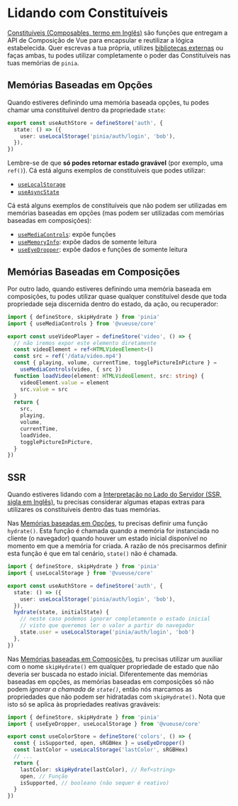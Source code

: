 # Lidando com Constituíveis

[Constituíveis (Composables, termo em Inglês)](https://vuejs.org/guide/reusability/composables.html#composables) são funções que entregam a API de Composição de Vue para encapsular e reutilizar a lógica estabelecida. Quer escrevas a tua própria, utilizes [bibliotecas externas](https://vueuse.org/) ou faças ambas, tu podes utilizar completamente o poder das Constituíveis nas tuas memórias de `pinia`.

## Memórias Baseadas em Opções

Quando estiveres definindo uma memória baseada opções, tu podes chamar uma constituível dentro da propriedade `state`:

```ts
export const useAuthStore = defineStore('auth', {
  state: () => ({
    user: useLocalStorage('pinia/auth/login', 'bob'),
  }),
})
```

Lembre-se de que **só podes retornar estado gravável** (por exemplo, uma `ref()`). Cá está alguns exemplos de constituíveis que podes utilizar:

- [`useLocalStorage`](https://vueuse.org/core/useLocalStorage/)
- [`useAsyncState`](https://vueuse.org/core/useAsyncState/)

Cá está alguns exemplos de constituíveis que não podem ser utilizadas em memórias baseadas em opções (mas podem ser utilizadas com memórias baseadas em composições):

- [`useMediaControls`](https://vueuse.org/core/useMediaControls/): expõe funções
- [`useMemoryInfo`](https://vueuse.org/core/useMemory/): expõe dados de somente leitura
- [`useEyeDropper`](https://vueuse.org/core/useEyeDropper/): expõe dados e funções de somente leitura

## Memórias Baseadas em Composições

Por outro lado, quando estiveres definindo uma memória baseada em composições, tu podes utilizar quase qualquer constituível desde que toda propriedade seja discernida dentro do estado, da ação, ou recuperador:

```ts
import { defineStore, skipHydrate } from 'pinia'
import { useMediaControls } from '@vueuse/core'

export const useVideoPlayer = defineStore('video', () => {
  // não iremos expor este elemento diretamente
  const videoElement = ref<HTMLVideoElement>()
  const src = ref('/data/video.mp4')
  const { playing, volume, currentTime, togglePictureInPicture } =
    useMediaControls(video, { src })
  function loadVideo(element: HTMLVideoElement, src: string) {
    videoElement.value = element
    src.value = src
  }
  return {
    src,
    playing,
    volume,
    currentTime,
    loadVideo,
    togglePictureInPicture,
  }
})
```

## SSR

Quando estiveres lidando com a [Interpretação no Lado do Servidor (SSR, sigla em Inglês)](../ssr/index.md), tu precisas considerar algumas etapas extras para utilizares os constituíveis dentro das tuas memórias.

Nas [Memórias baseadas em Opções](#memórias-baseadas-em-opções), tu precisas definir uma função `hydrate()`. Esta função é chamada quando a memória for instanciada no cliente (o navegador) quando houver um estado inicial disponível no momento em que a memória for criada. A razão de nós precisarmos definir esta função é que em tal cenário, `state()` não é chamada.

```ts
import { defineStore, skipHydrate } from 'pinia'
import { useLocalStorage } from '@vueuse/core'

export const useAuthStore = defineStore('auth', {
  state: () => ({
    user: useLocalStorage('pinia/auth/login', 'bob'),
  }),
  hydrate(state, initialState) {
    // neste caso podemos ignorar completamente o estado inicial
    // visto que queremos ler o valor a partir do navegador
    state.user = useLocalStorage('pinia/auth/login', 'bob')
  },
})
```

Nas [Memórias baseadas em Composições](#memórias-baseadas-em-composições), tu precisas utilizar um auxiliar com o nome `skipHydrate()` em qualquer propriedade de estado que não deveria ser buscada no estado inicial. Diferentemente das memórias baseadas em opções, as memórias baseadas em composições só não podem _ignorar a chamada de `state()`_, então nós marcamos as propriedades que não podem ser hidratadas com `skipHydrate()`. Nota que isto só se aplica às propriedades reativas graváveis:

```ts
import { defineStore, skipHydrate } from 'pinia'
import { useEyeDropper, useLocalStorage } from '@vueuse/core'

export const useColorStore = defineStore('colors', () => {
  const { isSupported, open, sRGBHex } = useEyeDropper()
  const lastColor = useLocalStorage('lastColor', sRGBHex)
  // ...
  return {
    lastColor: skipHydrate(lastColor), // Ref<string>
    open, // Função
    isSupported, // booleano (não sequer é reativo)
  }
})
```
